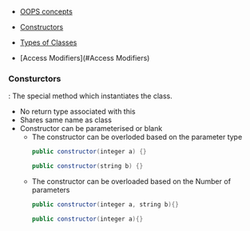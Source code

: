 
- [OOPS concepts](#OOPsConcept)

- [Constructors](#Consturctors)

- [Types of Classes](#ClassTypes)

- [Access Modifiers](#Access Modifiers)

### Consturctors
  :  The special method which instantiates the class.

* No return type associated with this
* Shares same name as class
* Constructor can be parameterised or blank
	+ The constructor can be overloded based on the parameter type
		```java
		public constructor(integer a) {}

		public constructor(string b) {}
		```
	+ The constructor can be overloaded based on the Number of parameters
		```java
		public constructor(integer a, string b){}
		
		public constructor(integer a){}
